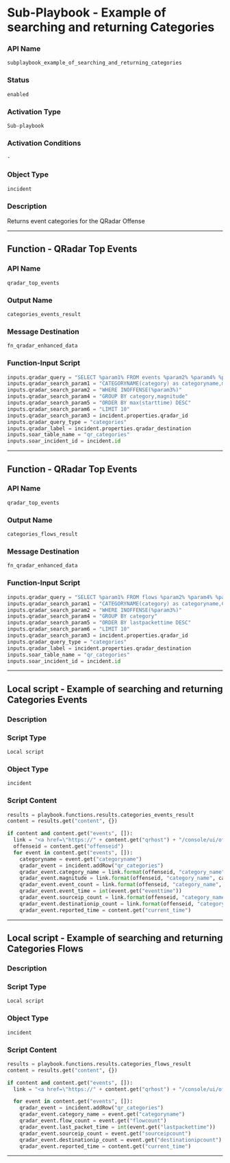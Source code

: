 <!--
    DO NOT MANUALLY EDIT THIS FILE
    THIS FILE IS AUTOMATICALLY GENERATED WITH resilient-sdk codegen
    Generated with resilient-sdk v51.0.2.2.1096
-->

# Sub-Playbook - Example of searching and returning Categories

### API Name
`subplaybook_example_of_searching_and_returning_categories`

### Status
`enabled`

### Activation Type
`Sub-playbook`

### Activation Conditions
`-`

### Object Type
`incident`

### Description
Returns event categories for the QRadar Offense


---
## Function - QRadar Top Events

### API Name
`qradar_top_events`

### Output Name
`categories_events_result`

### Message Destination
`fn_qradar_enhanced_data`

### Function-Input Script
```python
inputs.qradar_query = "SELECT %param1% FROM events %param2% %param4% %param5% %param6% TIMES OFFENSE_TIME(%param3%) PARAMETERS PROGRESSDETAILSRESOLUTION=60"
inputs.qradar_search_param1 = "CATEGORYNAME(category) as categoryname,magnitude as magnitude,SUM(eventcount) as eventcount,max(starttime) as eventtime,UNIQUECOUNT(sourceip) as sourceipcount,UNIQUECOUNT(destinationip) as destinationipcount"
inputs.qradar_search_param2 = "WHERE INOFFENSE(%param3%)"
inputs.qradar_search_param4 = "GROUP BY category,magnitude"
inputs.qradar_search_param5 = "ORDER BY max(starttime) DESC"
inputs.qradar_search_param6 = "LIMIT 10"
inputs.qradar_search_param3 = incident.properties.qradar_id
inputs.qradar_query_type = "categories"
inputs.qradar_label = incident.properties.qradar_destination
inputs.soar_table_name = "qr_categories"
inputs.soar_incident_id = incident.id
```

---
## Function - QRadar Top Events

### API Name
`qradar_top_events`

### Output Name
`categories_flows_result`

### Message Destination
`fn_qradar_enhanced_data`

### Function-Input Script
```python
inputs.qradar_query = "SELECT %param1% FROM flows %param2% %param4% %param5% %param6% TIMES OFFENSE_TIME(%param3%) PARAMETERS PROGRESSDETAILSRESOLUTION=60"
inputs.qradar_search_param1 = "CATEGORYNAME(category) as categoryname,COUNT(*) as flowcount,max(lastpackettime) as lastpackettime,UNIQUECOUNT(sourceip) as sourceipcount,UNIQUECOUNT(destinationip) as destinationipcount"
inputs.qradar_search_param2 = "WHERE INOFFENSE(%param3%)"
inputs.qradar_search_param4 = "GROUP BY category"
inputs.qradar_search_param5 = "ORDER BY lastpackettime DESC"
inputs.qradar_search_param6 = "LIMIT 10"
inputs.qradar_search_param3 = incident.properties.qradar_id
inputs.qradar_query_type = "categories"
inputs.qradar_label = incident.properties.qradar_destination
inputs.soar_table_name = "qr_categories"
inputs.soar_incident_id = incident.id
```

---

## Local script - Example of searching and returning Categories Events

### Description


### Script Type
`Local script`

### Object Type
`incident`

### Script Content
```python
results = playbook.functions.results.categories_events_result
content = results.get("content", {})

if content and content.get("events", []):
  link = "<a href=\"https://" + content.get("qrhost") + "/console/ui/offenses/{0}/events?filter={1}%3B%3D%3B%3B{2}&page=1&pagesize=10\" target=\"_blank\">{3}</a>"
  offenseid = content.get("offenseid")
  for event in content.get("events", []):
    categoryname = event.get("categoryname")
    qradar_event = incident.addRow("qr_categories")
    qradar_event.category_name = link.format(offenseid, "category_name", categoryname, categoryname)
    qradar_event.magnitude = link.format(offenseid, "category_name", categoryname, event.get("magnitude"))
    qradar_event.event_count = link.format(offenseid, "category_name", categoryname, event.get("eventcount"))
    qradar_event.event_time = int(event.get("eventtime"))
    qradar_event.sourceip_count = link.format(offenseid, "category_name", categoryname, event.get("sourceipcount"))
    qradar_event.destinationip_count = link.format(offenseid, "category_name", categoryname, event.get("destinationipcount"))
    qradar_event.reported_time = content.get("current_time")
```

---
## Local script - Example of searching and returning Categories Flows

### Description


### Script Type
`Local script`

### Object Type
`incident`

### Script Content
```python
results = playbook.functions.results.categories_flows_result
content = results.get("content", {})

if content and content.get("events", []):
  link = "<a href=\"https://" + content.get("qrhost") + "/console/ui/offenses/{0}/events?filter={1}%3B%3D%3B%3B{2}&page=1&pagesize=10\" target=\"_blank\">{3}</a>"

  for event in content.get("events", []):
    qradar_event = incident.addRow("qr_categories")
    qradar_event.category_name = event.get("categoryname")
    qradar_event.flow_count = event.get("flowcount")
    qradar_event.last_packet_time = int(event.get("lastpackettime"))
    qradar_event.sourceip_count = event.get("sourceipcount")
    qradar_event.destinationip_count = event.get("destinationipcount")
    qradar_event.reported_time = content.get("current_time")
```

---

